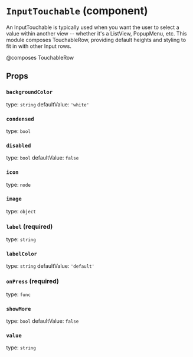 `InputTouchable` (component)
============================

An InputTouchable is typically used when you want the user
to select a value within another view -- whether it's a ListView,
PopupMenu, etc. This module composes TouchableRow, providing
default heights and styling to fit in with other Input rows.

@composes TouchableRow

Props
-----

### `backgroundColor`

type: `string`
defaultValue: `'white'`


### `condensed`

type: `bool`


### `disabled`

type: `bool`
defaultValue: `false`


### `icon`

type: `node`


### `image`

type: `object`


### `label` (required)

type: `string`


### `labelColor`

type: `string`
defaultValue: `'default'`


### `onPress` (required)

type: `func`


### `showMore`

type: `bool`
defaultValue: `false`


### `value`

type: `string`

